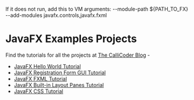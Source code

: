 If it does not run, add this to VM arguments:
--module-path ${PATH_TO_FX} --add-modules javafx.controls,javafx.fxml

# JavaFX Examples Projects
Find the tutorials for all the projects at [The CalliCoder Blog](https://www.callicoder.com) - 

+ [JavaFX Hello World Tutorial](https://www.callicoder.com/javafx-desktop-application-development-tutorial/) 
+ [JavaFX Registration Form GUI Tutorial](https://www.callicoder.com/javafx-registration-form-gui-tutorial/)
+ [JavaFX FXML Tutorial](https://www.callicoder.com/javafx-fxml-form-gui-tutorial/)
+ [JavaFX Built-in Layout Panes Tutorial](https://www.callicoder.com/javafx-built-in-layout-panes-tutorial/)
+ [JavaFX CSS Tutorial](https://www.callicoder.com/javafx-css-tutorial/)


